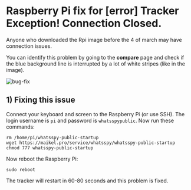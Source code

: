 # Raspberry Pi fix for [error] Tracker Exception! Connection Closed.

Anyone who downloaded the Rpi image before the 4 of march may have connection issues. 


You can identify this problem by going to the **compare** page and check if the blue background line is interrupted by a lot of white stripes (like in the image).

![bug-fix](https://gitlab.maikel.pro/uploads/maikeldus/WhatsSpy-Public/9f007f8bb0/bug-fix.png)

## 1) Fixing this issue

Connect your keyboard and screen to the Raspberry Pi (or use SSH). The login username is `pi` and password is `whatsspypublic`. Now run these commands:
```
rm /home/pi/whatsspy-public-startup
wget https://maikel.pro/service/whatsspy/whatsspy-public-startup
chmod 777 whatsspy-public-startup
```

Now reboot the Raspberry Pi:
```
sudo reboot
```
The tracker will restart in 60-80 seconds and this problem is fixed.
